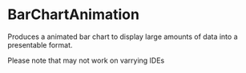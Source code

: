 # BarChartAnimation
Produces a animated bar chart to display large amounts of data into a presentable format.

Please note that may not work on varrying IDEs
